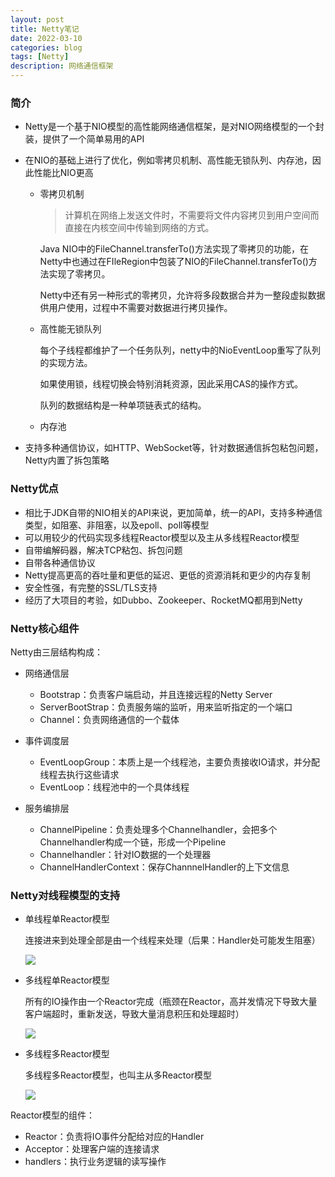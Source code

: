 ```yaml
---
layout: post
title: Netty笔记
date: 2022-03-10
categories: blog
tags: [Netty]
description: 网络通信框架
---
```


### 简介

+ Netty是一个基于NIO模型的高性能网络通信框架，是对NIO网络模型的一个封装，提供了一个简单易用的API

+ 在NIO的基础上进行了优化，例如零拷贝机制、高性能无锁队列、内存池，因此性能比NIO更高

  + 零拷贝机制

    > 计算机在网络上发送文件时，不需要将文件内容拷贝到用户空间而直接在内核空间中传输到网络的方式。

    Java NIO中的FileChannel.transferTo()方法实现了零拷贝的功能，在Netty中也通过在FIleRegion中包装了NIO的FileChannel.transferTo()方法实现了零拷贝。

    Netty中还有另一种形式的零拷贝，允许将多段数据合并为一整段虚拟数据供用户使用，过程中不需要对数据进行拷贝操作。

  + 高性能无锁队列

    每个子线程都维护了一个任务队列，netty中的NioEventLoop重写了队列的实现方法。

    如果使用锁，线程切换会特别消耗资源，因此采用CAS的操作方式。

    队列的数据结构是一种单项链表式的结构。

  + 内存池

+ 支持多种通信协议，如HTTP、WebSocket等，针对数据通信拆包粘包问题，Netty内置了拆包策略

### Netty优点

+ 相比于JDK自带的NIO相关的API来说，更加简单，统一的API，支持多种通信类型，如阻塞、非阻塞，以及epoll、poll等模型
+ 可以用较少的代码实现多线程Reactor模型以及主从多线程Reactor模型
+ 自带编解码器，解决TCP粘包、拆包问题
+ 自带各种通信协议
+ Netty提高更高的吞吐量和更低的延迟、更低的资源消耗和更少的内存复制
+ 安全性强，有完整的SSL/TLS支持
+ 经历了大项目的考验，如Dubbo、Zookeeper、RocketMQ都用到Netty

### Netty核心组件

Netty由三层结构构成：

+ 网络通信层
  + Bootstrap：负责客户端启动，并且连接远程的Netty Server
  + ServerBootStrap：负责服务端的监听，用来监听指定的一个端口
  + Channel：负责网络通信的一个载体

+ 事件调度层
  + EventLoopGroup：本质上是一个线程池，主要负责接收IO请求，并分配线程去执行这些请求
  + EventLoop：线程池中的一个具体线程
+ 服务编排层
  + ChannelPipeline：负责处理多个Channelhandler，会把多个Channelhandler构成一个链，形成一个Pipeline
  + Channelhandler：针对IO数据的一个处理器
  + ChannelHandlerContext：保存ChannnelHandler的上下文信息

### Netty对线程模型的支持

+ 单线程单Reactor模型

  连接进来到处理全部是由一个线程来处理（后果：Handler处可能发生阻塞）

  ![](https://s3.bmp.ovh/imgs/2022/03/45ef1fb5e1fd1574.png)

+ 多线程单Reactor模型

  所有的IO操作由一个Reactor完成（瓶颈在Reactor，高并发情况下导致大量客户端超时，重新发送，导致大量消息积压和处理超时）

  ![](https://s3.bmp.ovh/imgs/2022/03/992d930b230fceb8.png)

+ 多线程多Reactor模型

  多线程多Reactor模型，也叫主从多Reactor模型

  ![](https://s3.bmp.ovh/imgs/2022/03/368e200395ac36e2.png)

Reactor模型的组件：

+ Reactor：负责将IO事件分配给对应的Handler
+ Acceptor：处理客户端的连接请求
+ handlers：执行业务逻辑的读写操作